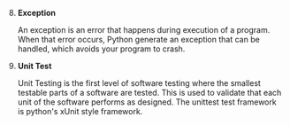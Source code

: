 

8. **Exception**

	An exception is an error that happens during execution of a program. When that error occurs, Python generate an exception that can be handled, which avoids your program to crash.

9. **Unit Test**

	Unit Testing is the first level of software testing where the smallest testable parts of a software are tested. This is used to validate that each unit of the software performs as designed. The unittest test framework is python's xUnit style framework.